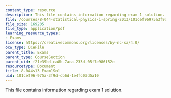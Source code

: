 ```yaml
---
content_type: resource
description: This file contains information regarding exam 1 solution.
file: /courses/8-044-statistical-physics-i-spring-2013/101cef96975a3f9dcb6d1e4fc03d5a10_MIT8_044S13_E1sol_b.pdf
file_size: 169205
file_type: application/pdf
learning_resource_types:
- Exams
license: https://creativecommons.org/licenses/by-nc-sa/4.0/
ocw_type: OCWFile
parent_title: Exams
parent_type: CourseSection
parent_uid: f21e39bd-ca8b-7aca-233d-05f7e986f52c
resourcetype: Document
title: 8.044s13 Exam1Sol
uid: 101cef96-975a-3f9d-cb6d-1e4fc03d5a10
---
```

This file contains information regarding exam 1 solution.
